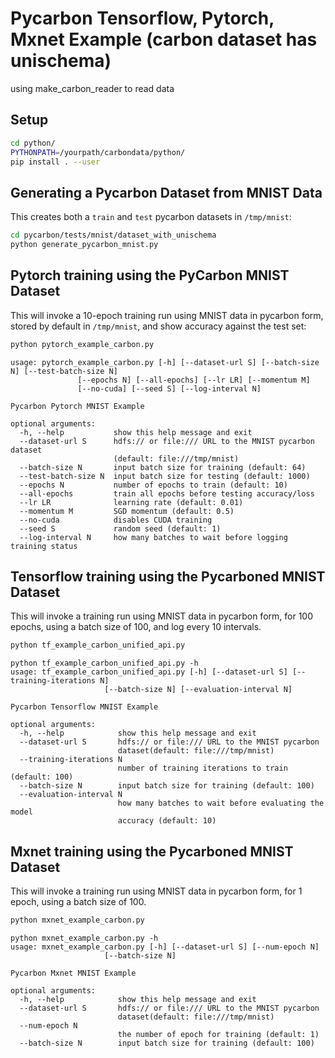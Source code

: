 # Pycarbon Tensorflow, Pytorch, Mxnet Example (carbon dataset has unischema)

using make_carbon_reader to read data

## Setup
```bash
cd python/
PYTHONPATH=/yourpath/carbondata/python/
pip install . --user
```

## Generating a Pycarbon Dataset from MNIST Data

This creates both a `train` and `test` pycarbon datasets in `/tmp/mnist`:

```bash
cd pycarbon/tests/mnist/dataset_with_unischema
python generate_pycarbon_mnist.py 
```

## Pytorch training using the PyCarbon MNIST Dataset

This will invoke a 10-epoch training run using MNIST data in pycarbon form,
stored by default in `/tmp/mnist`, and show accuracy against the test set:

```bash
python pytorch_example_carbon.py
```

```
usage: pytorch_example_carbon.py [-h] [--dataset-url S] [--batch-size N] [--test-batch-size N]
               [--epochs N] [--all-epochs] [--lr LR] [--momentum M]
               [--no-cuda] [--seed S] [--log-interval N]

Pycarbon Pytorch MNIST Example

optional arguments:
  -h, --help           show this help message and exit
  --dataset-url S      hdfs:// or file:/// URL to the MNIST pycarbon dataset
                       (default: file:///tmp/mnist)
  --batch-size N       input batch size for training (default: 64)
  --test-batch-size N  input batch size for testing (default: 1000)
  --epochs N           number of epochs to train (default: 10)
  --all-epochs         train all epochs before testing accuracy/loss
  --lr LR              learning rate (default: 0.01)
  --momentum M         SGD momentum (default: 0.5)
  --no-cuda            disables CUDA training
  --seed S             random seed (default: 1)
  --log-interval N     how many batches to wait before logging training status
```

## Tensorflow training using the Pycarboned MNIST Dataset

This will invoke a training run using MNIST data in pycarbon form,
for 100 epochs, using a batch size of 100, and log every 10 intervals.

```bash
python tf_example_carbon_unified_api.py
```

```
python tf_example_carbon_unified_api.py -h
usage: tf_example_carbon_unified_api.py [-h] [--dataset-url S] [--training-iterations N]
                     [--batch-size N] [--evaluation-interval N]

Pycarbon Tensorflow MNIST Example

optional arguments:
  -h, --help            show this help message and exit
  --dataset-url S       hdfs:// or file:/// URL to the MNIST pycarbon
                        dataset(default: file:///tmp/mnist)
  --training-iterations N
                        number of training iterations to train (default: 100)
  --batch-size N        input batch size for training (default: 100)
  --evaluation-interval N
                        how many batches to wait before evaluating the model
                        accuracy (default: 10)
```

## Mxnet training using the Pycarboned MNIST Dataset

This will invoke a training run using MNIST data in pycarbon form,
for 1 epoch, using a batch size of 100.

```bash
python mxnet_example_carbon.py
```

```
python mxnet_example_carbon.py -h
usage: mxnet_example_carbon.py [-h] [--dataset-url S] [--num-epoch N]
                     [--batch-size N]

Pycarbon Mxnet MNIST Example

optional arguments:
  -h, --help            show this help message and exit
  --dataset-url S       hdfs:// or file:/// URL to the MNIST pycarbon
                        dataset(default: file:///tmp/mnist)
  --num-epoch N
                        the number of epoch for training (default: 1)
  --batch-size N        input batch size for training (default: 100)
```